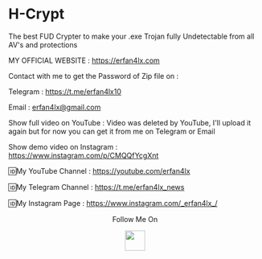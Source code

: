 # H-Crypt
The best FUD Crypter to make your .exe Trojan fully Undetectable from all AV's and protections

 MY OFFICIAL WEBSITE : https://erfan4lx.com

Contact with me to get the Password of Zip file on :

 Telegram : https://t.me/erfan4lx10
  
 Email : erfan4lx@gmail.com
  
 Show full video on YouTube : Video was deleted by YouTube, I'll upload it again but for now you can get it from me on Telegram or Email

Show demo video on Instagram : https://www.instagram.com/p/CMQQfYcgXnt

🆔My YouTube Channel : https://youtube.com/erfan4lx

🆔My Telegram Channel : https://t.me/erfan4lx_news

🆔My Instagram Page : https://www.instagram.com/_erfan4lx_/

<p align="center">
  Follow Me On
</p>
<p align="center">
  <a href="https://www.youtube.com/c/erfan4lx?sub_confirmation=1">
    <img src="https://www.iconsdb.com/icons/preview/black/youtube-4-xxl.png" width="40" height="40">
  </a>
</p>
